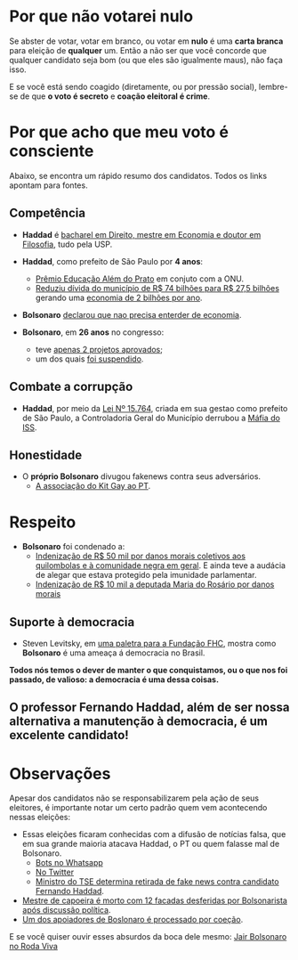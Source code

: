 # Por que não votarei nulo

Se abster de votar, votar em branco, ou votar em **nulo** é uma **carta branca** para eleição de **qualquer** um. Então a não ser que você concorde que qualquer candidato seja bom (ou que eles são igualmente maus), não faça isso.

E se você está sendo coagido (diretamente, ou por pressão social), lembre-se de que **o voto é secreto** e **coação eleitoral é crime**.

# Por que acho que meu voto é consciente

Abaixo, se encontra um rápido resumo dos candidatos. Todos os links apontam para fontes.

## Competência

* **Haddad** é [bacharel em Direito, mestre em Economia e doutor em Filosofia](http://buscatextual.cnpq.br/buscatextual/visualizacv.do?id=K4782263J1&mostrarNroCitacoesISI=true&mostrarNroCitacoesScopus=true&mostrarNroCitacoesScielo=true), tudo pela USP.
* **Haddad**, como prefeito de São Paulo por **4 anos**:
  * [Prêmio Educação Além do Prato](https://nacoesunidas.org/sao-paulo-e-centro-da-onu-de-excelencia-contra-a-fome-premiam-projetos-de-alimentacao-escolar/) em conjuto com a ONU.
  * [Reduziu dívida do município de R$ 74 bilhões para R$ 27,5 bilhões](https://www.brasil247.com/pt/247/sp247/219042/Haddad-reduz-d%C3%ADvida-de-S%C3%A3o-Paulo-em-R$-465-bilh%C3%B5es.htm) gerando uma [economia de 2 bilhões por ano](https://www1.folha.uol.com.br/cotidiano/2016/02/1743985-com-renegociacao-divida-da-cidade-de-sp-cai-de-r-74-bi-para-r-275-bi.shtml).

* **Bolsonaro** [declarou que nao precisa enterder de economia](https://www.google.com/search?q=bolsonaro+nao+preciso+entender+de+economia).
* **Bolsonaro**, em **26 anos** no congresso:
  * teve [apenas 2 projetos aprovados](https://politica.estadao.com.br/noticias/geral,bolsonaro-aprova-dois-projetos-em-26-anos-de-congresso,70001900653);
  * um dos quais [foi suspendido](http://g1.globo.com/ciencia-e-saude/noticia/2016/05/supremo-suspende-lei-que-autoriza-uso-da-pilula-do-cancer.html).

## Combate a corrupção

* **Haddad**, por meio da [Lei Nº 15.764](http://leismunicipa.is/dktag), criada em sua gestao como prefeito de São Paulo, a Controladoria Geral do Município derrubou a [Máfia do ISS](https://www1.folha.uol.com.br/cotidiano/2018/06/integrantes-da-mafia-do-iss-sao-condenado-a-mais-de-100-anos-de-prisao.shtml).

## Honestidade

* O **próprio Bolsonaro** divugou fakenews contra seus adversários.
  * [A associação do Kit Gay ao PT](https://www.huffpostbrasil.com/2018/10/24/kit-gay-a-verdade-sobre-o-programa-alvo-de-criticas-e-fake-news-de-bolsonaro_a_23565210/).

# Respeito

* **Bolsonaro** foi condenado a:
  * [Indenização de R$ 50 mil por danos morais coletivos aos quilombolas e à comunidade negra em geral](https://www.conjur.com.br/2017-out-03/bolsonaro-condenado-pagar-50-mil-ofensas-quilombolas). E ainda teve a audácia de alegar que estava protegido pela imunidade parlamentar.
  * [Indenização de R$ 10 mil a deputada Maria do Rosário por danos morais](http://www.stj.jus.br/sites/STJ/default/pt_BR/Comunica%C3%A7%C3%A3o/noticias/Not%C3%ADcias/Jair-Bolsonaro-ter%C3%A1-de-indenizar-deputada-Maria-do-Ros%C3%A1rio-por-danos-morais)

## Suporte à democracia

* Steven Levitsky, em [uma paletra para a Fundação FHC](https://www.youtube.com/watch?v=R8QL1fVBjI8), mostra como **Bolsonaro** é uma ameaça á democracia no Brasil.

**Todos nós temos o dever de manter o que conquistamos, ou o que nos foi passado, de valioso: a democracia é uma dessa coisas.**

## O professor Fernando Haddad, além de ser nossa alternativa a manutenção à democracia, é um excelente candidato!

# Observações

Apesar dos candidatos não se responsabilizarem pela ação de seus eleitores, é importante notar um certo padrão quem vem acontecendo nessas eleições:

* Essas eleições ficaram conhecidas com a difusão de notícias falsa, que em sua grande maioria atacava Haddad, o PT ou quem falasse mal de Bolsonaro.
  * [Bots no Whatsapp](https://www1.folha.uol.com.br/poder/2018/10/estudo-aponta-para-automacao-no-envio-de-mensagens-e-orquestracao-entre-grupos-de-whatsapp-pro-bolsonaro.shtml)
  * [No Twitter](https://jornalggn.com.br/noticia/folha-publica-materias-com-bolovo-e-bolso-e-expoe-os-robos-de-bolsonaro-na-internet)
  * [Ministro do TSE determina retirada de fake news contra candidato Fernando Haddad](http://www.tse.jus.br/imprensa/noticias-tse/2018/Outubro/ministro-do-tse-determina-retirada-de-fake-news-contra-candidato-fernando-haddad).
* [Mestre de capoeira é morto com 12 facadas desferidas por Bolsonarista após discussão política](http://www.justificando.com/2018/10/10/mestre-de-capoeira-e-morto-com-12-facadas-desferidas-por-bolsonarista-apos-discussao-politica/).
* [Um dos apoiadores de Boslonaro é processado por coeção](https://exame.abril.com.br/negocios/mpt-processa-dono-da-havan-por-coagir-funcionarios-a-votar-em-bolsonaro/).

E se você quiser ouvir esses absurdos da boca dele mesmo: [Jair Bolsonaro no Roda Viva](https://www.youtube.com/watch?v=lDL59dkeTi0)
